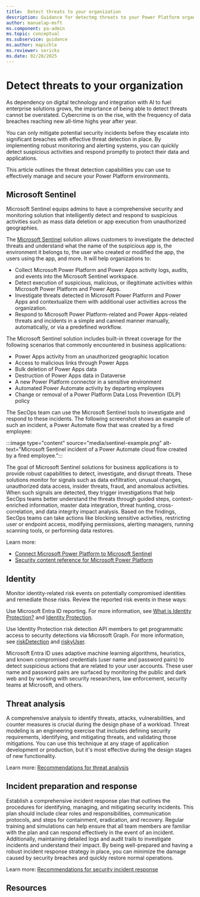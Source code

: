 ```yaml
---
title:  Detect threats to your organization
description: Guidance for detectmg threats to your Power Platform organization
author: manuelap-msft
ms.component: pa-admin
ms.topic: conceptual
ms.subservice: guidance
ms.author: mapichle
ms.reviewer: sericks
ms.date: 02/28/2025
---
```


# Detect threats to your organization

As dependency on digital technology and integration with AI to fuel enterprise solutions grows, the importance of being able to detect threats cannot be overstated. Cybercrime is on the rise, with the frequency of data breaches reaching new all-time highs year after year. 

You can only mitigate potential security incidents before they escalate into significant breaches with effective threat detection in place. By implementing robust monitoring and alerting systems, you can quickly detect suspicious activities and respond promptly to protect their data and applications.

This article outlines the threat detection capabilities you can use to effectively manage and secure your Power Platform environments.

## Microsoft Sentinel

Microsoft Sentinel equips admins to have a comprehensive security and monitoring solution that intelligently detect and respond to suspicious activities such as mass data deletion or app execution from unauthorized geographies.

The [Microsoft Sentinel](azure/sentinel/business-applications/solution-overview) solution allows customers to investigate the detected threats and understand what the name of the suspicious app is, the environment it belongs to, the user who created or modified the app, the users using the app, and more. It will help organizations to:

- Collect Microsoft Power Platform and Power Apps activity logs, audits, and events into the Microsoft Sentinel workspace.
- Detect execution of suspicious, malicious, or illegitimate activities within Microsoft Power Platform and Power Apps.
- Investigate threats detected in Microsoft Power Platform and Power Apps and contextualize them with additional user activities across the organization.
- Respond to Microsoft Power Platform-related and Power Apps-related threats and incidents in a simple and canned manner manually, automatically, or via a predefined workflow.

The Microsoft Sentinel solution includes built-in threat coverage for the following scenarios that commonly encountered in business applications:

- Power Apps activity from an unauthorized geographic location
- Access to malicious links through Power Apps
- Bulk deletion of Power Apps data
- Destruction of Power Apps data in Dataverse
- A new Power Platform connector in a sensitive environment
- Automated Power Automate activity by departing employees
- Change or removal of a Power Platform Data Loss Prevention (DLP) policy

The SecOps team can use the Microsoft Sentinel tools to investigate and respond to these incidents. The following screenshot shows an example of such an incident, a Power Automate flow that was created by a fired employee:

:::image type="content" source="media/sentinel-example.png" alt-text="Microsoft Sentinel incident of a Power Automate cloud flow created by a fired employee.":::

The goal of Microsoft Sentinel solutions for business applications is to provide robust capabilities to detect, investigate, and disrupt threats. These solutions monitor for signals such as data exfiltration, unusual changes, unauthorized data access, insider threats, fraud, and anomalous activities. When such signals are detected, they trigger investigations that help SecOps teams better understand the threats through guided steps, context-enriched information, master data integration, threat hunting, cross-correlation, and data integrity impact analysis. Based on the findings, SecOps teams can take actions like blocking sensitive activities, restricting user or endpoint access, modifying permissions, alerting managers, running scanning tools, or performing data restores.

Learn more:

- [Connect Microsoft Power Platform to Microsoft Sentinel](/azure/sentinel/business-applications/deploy-power-platform-solution)
- [Security content reference for Microsoft Power Platform](/azure/sentinel/business-applications/power-platform-solution-security-content)

## Identity

Monitor identity-related risk events on potentially compromised identities and remediate those risks. Review the reported risk events in these ways:

Use Microsoft Entra ID reporting. For more information, see [What is Identity Protection?](/azure/active-directory/reports-monitoring/concept-user-at-risk) and [Identity Protection](/azure/active-directory/active-directory-identityprotection).

Use Identity Protection risk detection API members to get programmatic access to security detections via Microsoft Graph. For more information, see [riskDetection](/graph/api/resources/riskdetection) and [riskyUser](/graph/api/resources/riskyuser).

Microsoft Entra ID uses adaptive machine learning algorithms, heuristics, and known compromised credentials (user name and password pairs) to detect suspicious actions that are related to your user accounts. These user name and password pairs are surfaced by monitoring the public and dark web and by working with security researchers, law enforcement, security teams at Microsoft, and others.

## Threat analysis

A comprehensive analysis to identify threats, attacks, vulnerabilities, and counter measures is crucial during the design phase of a workload. Threat modeling is an engineering exercise that includes defining security requirements, identifying, and mitigating threats, and validating those mitigations. You can use this technique at any stage of application development or production, but it's most effective during the design stages of new functionality.

Learn more: [Recommendations for threat analysis](/power-platform/well-architected/security/threat-model#power-platform-facilitation)

## Incident preparation and response

Establish a comprehensive incident response plan that outlines the procedures for identifying, managing, and mitigating security incidents. This plan should include clear roles and responsibilities, communication protocols, and steps for containment, eradication, and recovery. Regular training and simulations can help ensure that all team members are familiar with the plan and can respond effectively in the event of an incident. Additionally, maintaining detailed logs and audit trails to investigate incidents and understand their impact. By being well-prepared and having a robust incident response strategy in place, you can minimize the damage caused by security breaches and quickly restore normal operations.

Learn more: [Recommendations for security incident response](/power-platform/well-architected/security/incident-response)

## Resources

<!-- TODO -->